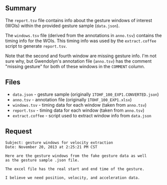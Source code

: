 ## Summary 

The `report.tsv` file contains info about the gesture windows of interest (WOIs) within the provided gesture sample (`data.json`).

The `windows.tsv` file (derived from the annotations in `anno.tsv`) contains the timing info for the WOIs.  This timing info was used by the `extract.coffee` script to generate `report.tsv`.

Note that the second and fourth window are missing gesture info.  I'm not sure
why, but Gwendolyn's annotation file (`anno.tsv`) has the comment "missing
gesture" for both of these windows in the `COMMENT` column.


## Files

* `data.json` - gesture sample (originally `1TOHF_100_EXP1.CONVERTED.json`)
* `anno.tsv` - annotation file (originally `1TOHF_100_EXP1.xlsx`)
* `windows.tsv` - timing data for each window (taken from `anno.tsv`)
* `report.tsv` - timing data for each window (taken from `anno.tsv`)
* `extract.coffee` - script used to extract window info from `data.json`


## Request

    Subject: gesture windows for velocity extraction
    Date: November 20, 2013 at 2:25:21 PM CST

    Here are the gesture windows from the fake gesture data as well
    as the gesture sample .json file.

    The excel file has the real start and end time of the gesture.

    I believe we need position, velocity, and acceleration data.
